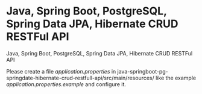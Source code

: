 # Java, Spring Boot, PostgreSQL, Spring Data JPA, Hibernate CRUD RESTFul API

Java, Spring Boot, PostgreSQL, Spring Data JPA, Hibernate CRUD RESTFul API

Please create a file _application.properties_ in java-springboot-pg-springdate-hibernate-crud-restfull-api/src/main/resources/ like the example _application.properties.example_ and configure it.
